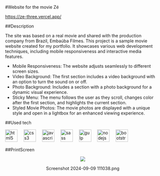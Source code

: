 #Website for the movie Zé

https://ze-three.vercel.app/

##Description

The site was based on a real movie and shared with the production company from Brazil, Embaúba Filmes.
This project is a sample movie website created for my portfolio. It showcases various web development techniques, including mobile responsiveness and interactive media features. 

* Mobile Responsiveness: The website adjusts seamlessly to different screen sizes.
* Video Background: The first section includes a video background with an option to turn the sound on or off.
* Photo Background: Includes a section with a photo background for a dynamic visual experience.
* Sticky Menu: The menu follows the user as they scroll, changes color after the first section, and highlights the current section.
* Styled Movie Photos: The movie photos are displayed with a unique style and open in a lightbox for an enhanced viewing experience.

##Used tech

<div align="left">
  <img src="https://cdn.jsdelivr.net/gh/devicons/devicon/icons/html5/html5-original.svg" height="40" alt="html5 logo"  />
  <img width="12" />
  <img src="https://cdn.jsdelivr.net/gh/devicons/devicon/icons/css3/css3-original.svg" height="40" alt="css3 logo"  />
  <img width="12" />
  <img src="https://cdn.jsdelivr.net/gh/devicons/devicon/icons/javascript/javascript-original.svg" height="40" alt="javascript logo"  />
  <img width="12" />
  <img src="https://cdn.jsdelivr.net/gh/devicons/devicon/icons/sass/sass-original.svg" height="40" alt="sass logo"  />
  <img width="12" />
  <img src="https://cdn.jsdelivr.net/gh/devicons/devicon/icons/gulp/gulp-plain.svg" height="40" alt="gulp logo"  />
  <img width="12" />
  <img src="https://cdn.jsdelivr.net/gh/devicons/devicon/icons/nodejs/nodejs-original.svg" height="40" alt="nodejs logo"  />
  <img width="12" />
  <img src="https://cdn.jsdelivr.net/gh/devicons/devicon/icons/bootstrap/bootstrap-original.svg" height="40" alt="bootstrap logo"  />
  <img width="12" />
</div>

##PrintScreen

<div align="center">
  <img src=./PrintScreen/Screenshot 2024-09-09 111038.png />

  Screenshot 2024-09-09 111038.png
